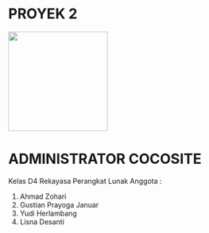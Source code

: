 # PROYEK 2
<img src="https://user-images.githubusercontent.com/74038190/212746035-d5c61762-973c-44c0-aec7-887f3b7690e3.gif" width="200">

# ADMINISTRATOR COCOSITE
Kelas D4 Rekayasa Perangkat Lunak
Anggota :
  1. Ahmad Zohari 
  2. Gustian Prayoga Januar
  3. Yudi Herlambang
  4. Lisna Desanti
